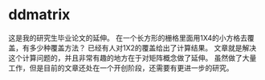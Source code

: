 # ddmatrix
这是我的研究生毕业论文的延伸。
在一个长方形的栅格里面用1X4的小方格去覆盖，有多少种覆盖方法？
已经有人对1X2的覆盖给出了计算结果。
文章就是解决这个计算问题的，并且非常有趣的地方在于对矩阵概念做了延伸。
虽然做了大量工作，但是目前的文章还处在一个开创阶段，还需要有更进一步的研究。
